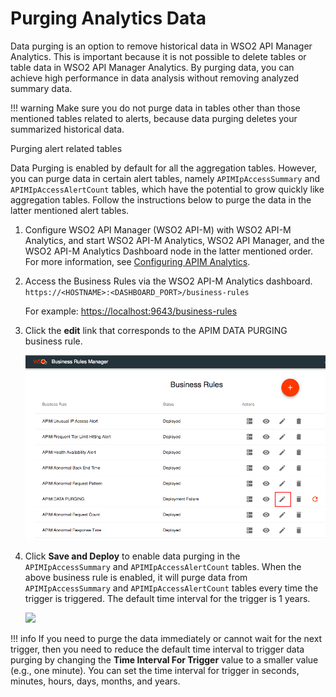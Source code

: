 # Purging Analytics Data

Data purging is an option to remove historical data in WSO2 API Manager Analytics. This is important because it is not possible to delete tables or table data in WSO2 API Manager Analytics. By purging data, you can achieve high performance in data analysis without removing analyzed summary data.

!!! warning
    Make sure you do not purge data in tables other than those mentioned tables related to alerts, because data purging deletes your summarized historical data.


Purging alert related tables

Data Purging is enabled by default for all the aggregation tables. However, you can purge data in certain alert tables, namely `APIMIpAccessSummary` and `APIMIpAccessAlertCount` tables, which have the potential to grow quickly like aggregation tables. Follow the instructions below to purge the data in the latter mentioned alert tables.

1. Configure WSO2 API Manager (WSO2 API-M) with WSO2 API-M Analytics, and start WSO2 API-M Analytics, WSO2 API Manager, and the WSO2 API-M Analytics Dashboard node in the latter mentioned order.
    For more information, see [Configuring APIM Analytics](../configuring-apim-analytics/).

2.  Access the Business Rules via the WSO2 API-M Analytics dashboard. `https://<HOSTNAME>:<DASHBOARD_PORT>/business-rules`

    For example: [https://localhost:9643/business-rules](https://localhost:9643/business-rules)

3.  Click the **edit** link that corresponds to the APIM DATA PURGING business rule.

    ![](../../assets/img/Learn/business-rules-manager.png)

4.  Click **Save and Deploy** to enable data purging in the `APIMIpAccessSummary` and `APIMIpAccessAlertCount` tables. When the above business rule is enabled, it will purge data from `APIMIpAccessSummary` and `APIMIpAccessAlertCount` tables every time the trigger is triggered. The default time interval for the trigger is 1 years.

    ![](../../../assets/img/Learn/apim-data-purging-businees-rules-template.png)

!!! info
    If you need to purge the data immediately or cannot wait for the next trigger, then you need to reduce the default time interval to trigger data purging by changing the **Time Interval For Trigger** value to a smaller value (e.g., one minute). You can set the time interval for trigger in seconds, minutes, hours, days, months, and years.
